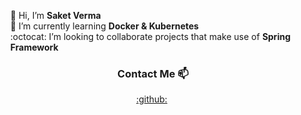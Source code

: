 <ul style="list-style: none;">
<li>👋 Hi,  I’m <strong>Saket Verma</strong></li>
<li>🌱 I’m currently learning <strong>Docker & Kubernetes</strong></li>
<li>:octocat: I’m looking to collaborate projects that make use of <strong>Spring Framework</strong></li>  
</ul>

</ul>
<div align="center">
<h3>Contact Me 📫</h3>
<a href="https://github.com/illuvium37" target="_blank">:github:</a>
<a href="https://in.linkedin.com/in/saket-verma37" target="_blank"><img :linkedin:</a>
</div>

<!---
illuvium37/illuvium37 is a ✨ special ✨ repository because its `README.md` (this file) appears on your GitHub profile.
You can click the Preview link to take a look at your changes.
--->
